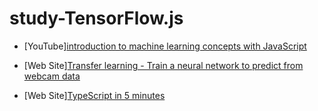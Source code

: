 # study-TensorFlow.js

* [YouTube][introduction to machine learning concepts with JavaScript](https://www.youtube.com/watch?v=Qt3ZABW5lD0&index=2&t=113s&list=PLRqwX-V7Uu6YIeVA3dNxbR9PYj4wV31oQ)


* [Web Site][Transfer learning - Train a neural network to predict from webcam data](https://js.tensorflow.org/tutorials/webcam-transfer-learning.html)


* [Web Site][TypeScript in 5 minutes](https://www.typescriptlang.org/docs/handbook/typescript-in-5-minutes.html)
